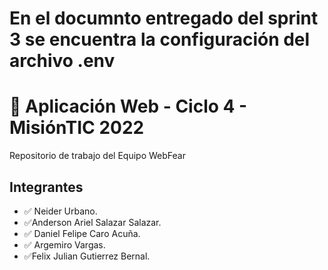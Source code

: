 
# En el documnto entregado del sprint 3 se encuentra la configuración del archivo .env 


# 🚀 Aplicación Web - Ciclo 4 - MisiónTIC 2022

Repositorio de trabajo del Equipo WebFear

## Integrantes

* ✅ Neider Urbano.
* ✅Anderson Ariel Salazar Salazar.
* ✅ Daniel Felipe Caro Acuña.
* ✅ Argemiro Vargas.
* ✅Felix Julian Gutierrez Bernal.
 
